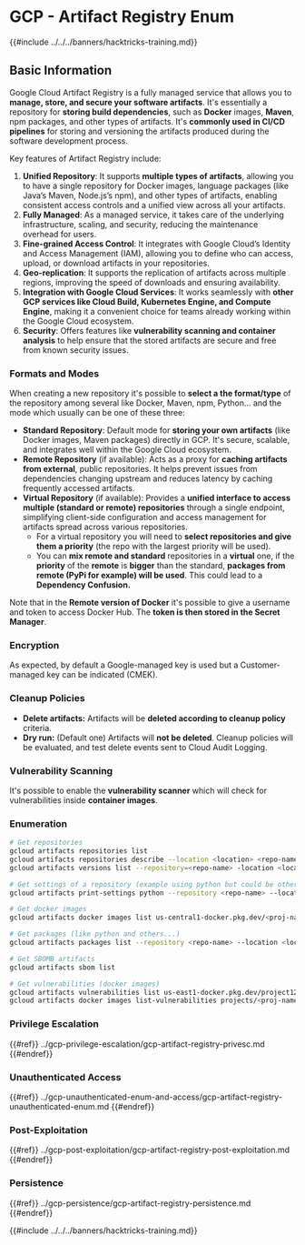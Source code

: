 # GCP - Artifact Registry Enum

{{#include ../../../banners/hacktricks-training.md}}

## Basic Information

Google Cloud Artifact Registry is a fully managed service that allows you to **manage, store, and secure your software artifacts**. It's essentially a repository for **storing build dependencies**, such as **Docker** images, **Maven**, npm packages, and other types of artifacts. It's **commonly used in CI/CD pipelines** for storing and versioning the artifacts produced during the software development process.

Key features of Artifact Registry include:

1. **Unified Repository**: It supports **multiple types of artifacts**, allowing you to have a single repository for Docker images, language packages (like Java’s Maven, Node.js’s npm), and other types of artifacts, enabling consistent access controls and a unified view across all your artifacts.
2. **Fully Managed**: As a managed service, it takes care of the underlying infrastructure, scaling, and security, reducing the maintenance overhead for users.
3. **Fine-grained Access Control**: It integrates with Google Cloud’s Identity and Access Management (IAM), allowing you to define who can access, upload, or download artifacts in your repositories.
4. **Geo-replication**: It supports the replication of artifacts across multiple regions, improving the speed of downloads and ensuring availability.
5. **Integration with Google Cloud Services**: It works seamlessly with **other GCP services like Cloud Build, Kubernetes Engine, and Compute Engine**, making it a convenient choice for teams already working within the Google Cloud ecosystem.
6. **Security**: Offers features like **vulnerability scanning and container analysis** to help ensure that the stored artifacts are secure and free from known security issues.

### Formats and Modes

When creating a new repository it's possible to **select a the format/type** of the repository among several like Docker, Maven, npm, Python... and the mode which usually can be one of these three:

- **Standard Repository**: Default mode for **storing your own artifacts** (like Docker images, Maven packages) directly in GCP. It's secure, scalable, and integrates well within the Google Cloud ecosystem.
- **Remote Repository** (if available): Acts as a proxy for **caching artifacts from external**, public repositories. It helps prevent issues from dependencies changing upstream and reduces latency by caching frequently accessed artifacts.
- **Virtual Repository** (if available): Provides a **unified interface to access multiple (standard or remote) repositories** through a single endpoint, simplifying client-side configuration and access management for artifacts spread across various repositories.
  - For a virtual repository you will need to **select repositories and give them a priority** (the repo with the largest priority will be used).
  - You can **mix remote and standard** repositories in a **virtual** one, if the **priority** of the **remote** is **bigger** than the standard, **packages from remote (PyPi for example) will be used**. This could lead to a **Dependency Confusion.**

Note that in the **Remote version of Docker** it's possible to give a username and token to access Docker Hub. The **token is then stored in the Secret Manager**.

### Encryption

As expected, by default a Google-managed key is used but a Customer-managed key can be indicated (CMEK).

### Cleanup Policies

- **Delete artifacts:** Artifacts will be **deleted according to cleanup policy** criteria.
- **Dry run:** (Default one) Artifacts will **not be deleted**. Cleanup policies will be evaluated, and test delete events sent to Cloud Audit Logging.

### Vulnerability Scanning

It's possible to enable the **vulnerability scanner** which will check for vulnerabilities inside **container images**.

### Enumeration

```bash
# Get repositories
gcloud artifacts repositories list
gcloud artifacts repositories describe --location <location> <repo-name>
gcloud artifacts versions list --repository=<repo-name> -location <location> --package <package-name>

# Get settings of a repository (example using python but could be other)
gcloud artifacts print-settings python --repository <repo-name> --location <location>

# Get docker images
gcloud artifacts docker images list us-central1-docker.pkg.dev/<proj-name>/<repo-name>

# Get packages (like python and others...)
gcloud artifacts packages list --repository <repo-name> --location <location>

# Get SBOMB artifacts
gcloud artifacts sbom list

# Get vulnerabilities (docker images)
gcloud artifacts vulnerabilities list us-east1-docker.pkg.dev/project123/repository123/someimage@sha256:49765698074d6d7baa82f
gcloud artifacts docker images list-vulnerabilities projects/<proj-name>/locations/<location>/scans/<scan-uuid>
```

### Privilege Escalation

{{#ref}}
../gcp-privilege-escalation/gcp-artifact-registry-privesc.md
{{#endref}}

### Unauthenticated Access

{{#ref}}
../gcp-unauthenticated-enum-and-access/gcp-artifact-registry-unauthenticated-enum.md
{{#endref}}

### Post-Exploitation

{{#ref}}
../gcp-post-exploitation/gcp-artifact-registry-post-exploitation.md
{{#endref}}

### Persistence

{{#ref}}
../gcp-persistence/gcp-artifact-registry-persistence.md
{{#endref}}

{{#include ../../../banners/hacktricks-training.md}}




